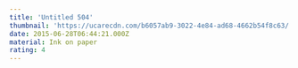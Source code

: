 ```yaml
---
title: 'Untitled 504'
thumbnail: 'https://ucarecdn.com/b6057ab9-3022-4e84-ad68-4662b54f8c63/'
date: 2015-06-28T06:44:21.000Z
material: Ink on paper
rating: 4
---
```

